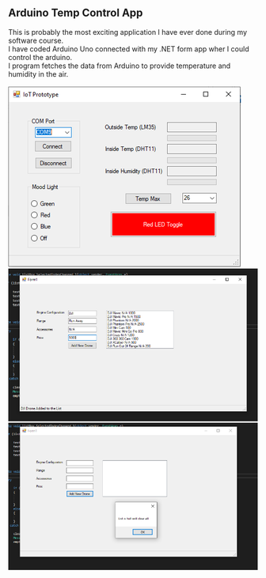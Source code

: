 <!DOCTYPE html>
<html>
<head>
</head>
<body>

<h2>Arduino Temp Control App</h2>

<div>
This is probably the most exciting application I have ever done during my software course.<br>
I have coded Arduino Uno connected with my .NET form app wher I could control the arduino.<br>
I program fetches the data from Arduino to provide temperature and humidity in the air.<br
The Idea behind this app is actually control air conditioning system in the building or home.<br>
<br>
</div>
<div class="column">
    <img src="shot/1.png" alt="Screenshot">
    <img src="shot/2.png" alt="Screenshot">
    <img src="shot/3.png" alt="Screenshot">
</div>
</body>
</html>